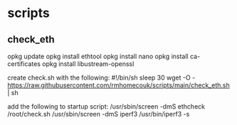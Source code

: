 # scripts


## check_eth

opkg update
opkg install ethtool
opkg install nano
opkg install ca-certificates
opkg install libustream-openssl

create check.sh with the following:
#!/bin/sh
sleep 30
wget -O - https://raw.githubusercontent.com/rmhomecouk/scripts/main/check_eth.sh | sh


add the following to startup script:
/usr/sbin/screen -dmS ethcheck /root/check.sh
/usr/sbin/screen -dmS iperf3 /usr/bin/iperf3 -s
